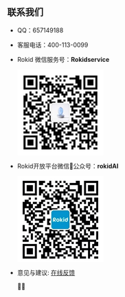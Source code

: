 ## 联系我们

- QQ：657149188
- 客服电话：400-113-0099
- Rokid 微信服务号：**Rokidservice**

    <img src="images/服务号二维码.jpg" width = "200" height = "200" alt="服务号二维码" align=center />

- Rokid开放平台微信公众号：**rokidAI**

    <img src="images/wechat-contact.jpeg" width = "200" height = "200" alt="wechat-contact" align=center />

- 意见与建议: [在线反馈](https://jinshuju.net/f/ObJ5he)


  

